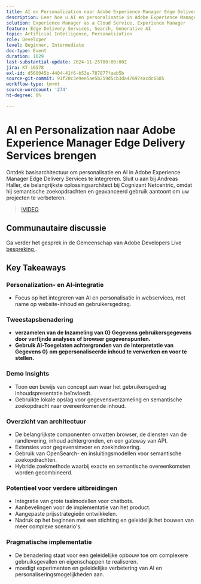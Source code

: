 ```yaml
---
title: AI en Personalization naar Adobe Experience Manager Edge Delivery Services brengen
description: Leer hoe u AI en personalisatie in Adobe Experience Manager Edge Delivery Services integreert met basisarchitectuur, semantische zoekfunctie en geavanceerde gebruiksgevallen zoals aangetoond door Andreas Haller, de Oplossingsarchitect van Principal Solution Architect bij Cognizant Netcentric.
solution: Experience Manager as a Cloud Service, Experience Manager
feature: Edge Delivery Services, Search, Generative AI
topic: Artificial Intelligence, Personalization
role: Developer
level: Beginner, Intermediate
doc-type: Event
duration: 1029
last-substantial-update: 2024-11-25T00:00:00Z
jira: KT-16578
exl-id: d560045b-4404-41f6-b53e-787877faab5b
source-git-commit: 91f20c3e9ee5ae5b259d5cb3da476974acdc6585
workflow-type: tm+mt
source-wordcount: '274'
ht-degree: 0%

---
```


# AI en Personalization naar Adobe Experience Manager Edge Delivery Services brengen

Ontdek basisarchitectuur om personalisatie en AI in Adobe Experience Manager Edge Delivery Services te integreren. Sluit u aan bij Andreas Haller, de belangrijkste oplossingsarchitect bij Cognizant Netcentric, omdat hij semantische zoekopdrachten en geavanceerd gebruik aantoont om uw projecten te verbeteren.

>[!VIDEO](https://video.tv.adobe.com/v/3440405/?learn=on&enablevpops)

## Communautaire discussie

Ga verder het gesprek in de Gemeenschap van Adobe Developers Live [ bespreking ](https://adobe.ly/3Z0PtJF).

## Key Takeaways

### Personalization- en AI-integratie

* Focus op het integreren van AI en personalisatie in webservices, met name op website-inhoud en gebruikersgedrag.

### Tweestapsbenadering

* **verzamelen van de Inzameling van 0} Gegevens gebruikersgegevens door verfijnde analyses of browser gegevenspunten.**
* **Gebruik AI-Toegelaten achtergronden van de Interpretatie van Gegevens 0} om gepersonaliseerde inhoud te verwerken en voor te stellen.**

### Demo Insights

* Toon een bewijs van concept aan waar het gebruikersgedrag inhoudspresentatie beïnvloedt.
* Gebruikte lokale opslag voor gegevensverzameling en semantische zoekopdracht naar overeenkomende inhoud.

### Overzicht van architectuur

* De belangrijkste componenten omvatten browser, de diensten van de randlevering, inhoud achtergronden, en een gateway van API.
* Extensies voor gegevensinvoer en zoekindexering.
* Gebruik van OpenSearch- en insluitingsmodellen voor semantische zoekopdrachten.
* Hybride zoekmethode waarbij exacte en semantische overeenkomsten worden gecombineerd.

### Potentieel voor verdere uitbreidingen

* Integratie van grote taalmodellen voor chatbots.
* Aanbevelingen voor de implementatie van het product.
* Aangepaste prijsstrategieën ontwikkelen.
* Nadruk op het beginnen met een stichting en geleidelijk het bouwen van meer complexe scenario&#39;s.

### Pragmatische implementatie

* De benadering staat voor een geleidelijke opbouw toe om complexere gebruiksgevallen en eigenschappen te realiseren.
* moedigt experimenten en geleidelijke verbetering van AI en personaliseringsmogelijkheden aan.
